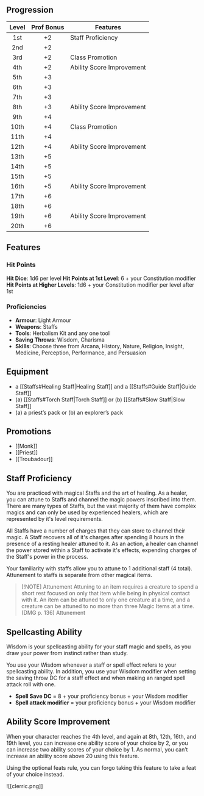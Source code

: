 ## Progression
| Level | Prof Bonus | Features                  |
| :---: | :--------: | ------------------------- |
|  1st  |     +2     | Staff Proficiency         |
|  2nd  |     +2     |                           |
|  3rd  |     +2     | Class Promotion           |
|  4th  |     +2     | Ability Score Improvement |
|  5th  |     +3     |                           |
|  6th  |     +3     |                           |
|  7th  |     +3     |                           |
|  8th  |     +3     | Ability Score Improvement |
|  9th  |     +4     |                           |
| 10th  |     +4     | Class Promotion           |
| 11th  |     +4     |                           |
| 12th  |     +4     | Ability Score Improvement |
| 13th  |     +5     |                           |
| 14th  |     +5     |                           |
| 15th  |     +5     |                           |
| 16th  |     +5     | Ability Score Improvement |
| 17th  |     +6     |                           |
| 18th  |     +6     |                           |
| 19th  |     +6     | Ability Score Improvement |
| 20th  |     +6     |                           |
## Features
### Hit Points
**Hit Dice**: 1d6 per level
**Hit Points at 1st Level**: 6 + your Constitution modifier
**Hit Points at Higher Levels**: 1d6 + your Constitution modifier per level after 1st
### Proficiencies
- **Armour**: Light Armour
- **Weapons**: Staffs
- **Tools**: Herbalism Kit and any one tool
- **Saving Throws**: Wisdom, Charisma
- **Skills**: Choose three from Arcana, History, Nature, Religion, Insight, Medicine, Perception, Performance, and Persuasion
## Equipment
- a [[Staffs#Healing Staff|Healing Staff]] and a [[Staffs#Guide Staff|Guide Staff]]
- (a) [[Staffs#Torch Staff|Torch Staff]] or (b) [[Staffs#Slow Staff|Slow Staff]]
- (a) a priest’s pack or (b) an explorer’s pack
## Promotions
- [[Monk]]
- [[Priest]]
- [[Troubadour]]
## Staff Proficiency
You are practiced with magical Staffs and the art of healing. As a healer, you can attune to Staffs and channel the magic powers inscribed into them. There are many types of Staffs, but the vast majority of them have complex magics and can only be used by experienced healers, which are represented by it's level requirements.

All Staffs have a number of charges that they can store to channel their magic. A Staff recovers all of it's charges after spending 8 hours in the presence of a resting healer attuned to it. As an action, a healer can channel the power stored within a Staff to activate it's effects, expending charges of the Staff's power in the process.

Your familiarity with staffs allow you to attune to 1 additional staff (4 total). Attunement to staffs is separate from other magical items.

> [!NOTE] Attunement
> Attuning to an item requires a creature to spend a short rest focused on only that item while being in physical contact with it. 
> An item can be attuned to only one creature at a time, and a creature can be attuned to no more than three Magic Items at a time. (DMG p. 136) Attunement

## Spellcasting Ability
Wisdom is your spellcasting ability for your staff magic and spells, as you draw your power from instinct rather than study.

You use your Wisdom whenever a staff or spell effect refers to your spellcasting ability. In addition, you use your Wisdom modifier when setting the saving throw DC for a staff effect and when making an ranged spell attack roll with one.

- **Spell Save DC**  =  8 + your proficiency bonus + your Wisdom modifier
- **Spell attack modifier**  =  your proficiency bonus + your Wisdom modifier
## Ability Score Improvement
When your character reaches the 4th level, and again at 8th, 12th, 16th, and 19th level, you can increase one ability score of your choice by 2, or you can increase two ability scores of your choice by 1. As normal, you can’t increase an ability score above 20 using this feature.

Using the optional feats rule, you can forgo taking this feature to take a feat of your choice instead.

![[clerric.png]]